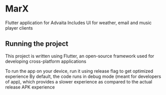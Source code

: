 # MarX

Flutter application for Advaita
Includes UI for weather, email and music player clients

## Running the project

This project is written using Flutter, an open-source framework used for developing cross-platform applications

To run the app on your device, run it using release flag to get optimized experience
By default, the code runs in debug mode (meant for developers of app), which provides a slower experience as compared to the actual release APK experience